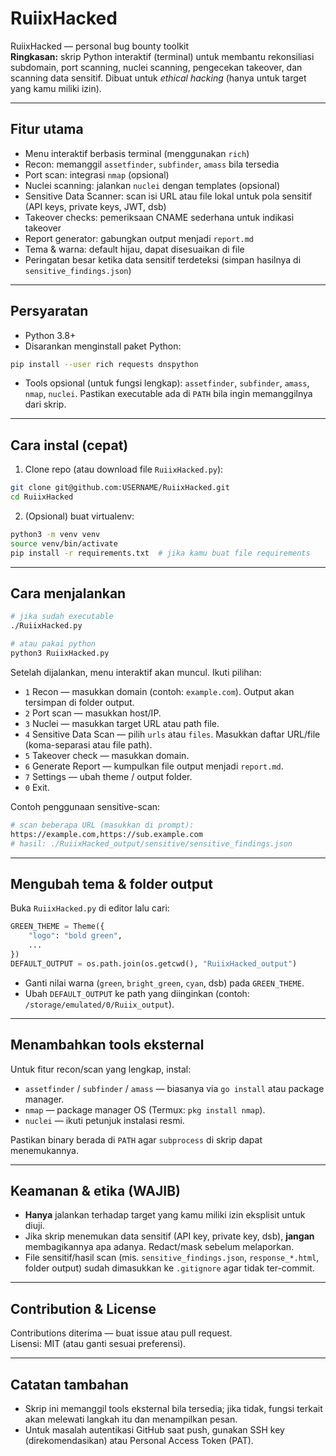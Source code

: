 # RuiixHacked
RuiixHacked — personal bug bounty toolkit  
**Ringkasan:** skrip Python interaktif (terminal) untuk membantu rekonsiliasi subdomain, port scanning, nuclei scanning, pengecekan takeover, dan scanning data sensitif. Dibuat untuk *ethical hacking* (hanya untuk target yang kamu miliki izin).

---

## Fitur utama
- Menu interaktif berbasis terminal (menggunakan `rich`)
- Recon: memanggil `assetfinder`, `subfinder`, `amass` bila tersedia
- Port scan: integrasi `nmap` (opsional)
- Nuclei scanning: jalankan `nuclei` dengan templates (opsional)
- Sensitive Data Scanner: scan isi URL atau file lokal untuk pola sensitif (API keys, private keys, JWT, dsb)
- Takeover checks: pemeriksaan CNAME sederhana untuk indikasi takeover
- Report generator: gabungkan output menjadi `report.md`
- Tema & warna: default hijau, dapat disesuaikan di file
- Peringatan besar ketika data sensitif terdeteksi (simpan hasilnya di `sensitive_findings.json`)

---

## Persyaratan
- Python 3.8+  
- Disarankan menginstall paket Python:
```bash
pip install --user rich requests dnspython
```
- Tools opsional (untuk fungsi lengkap): `assetfinder`, `subfinder`, `amass`, `nmap`, `nuclei`. Pastikan executable ada di `PATH` bila ingin memanggilnya dari skrip.

---

## Cara instal (cepat)
1. Clone repo (atau download file `RuiixHacked.py`):
```bash
git clone git@github.com:USERNAME/RuiixHacked.git
cd RuiixHacked
```
2. (Opsional) buat virtualenv:
```bash
python3 -m venv venv
source venv/bin/activate
pip install -r requirements.txt  # jika kamu buat file requirements
```

---

## Cara menjalankan
```bash
# jika sudah executable
./RuiixHacked.py

# atau pakai python
python3 RuiixHacked.py
```

Setelah dijalankan, menu interaktif akan muncul. Ikuti pilihan:
- `1` Recon — masukkan domain (contoh: `example.com`). Output akan tersimpan di folder output.
- `2` Port scan — masukkan host/IP.
- `3` Nuclei — masukkan target URL atau path file.
- `4` Sensitive Data Scan — pilih `urls` atau `files`. Masukkan daftar URL/file (koma-separasi atau file path).
- `5` Takeover check — masukkan domain.
- `6` Generate Report — kumpulkan file output menjadi `report.md`.
- `7` Settings — ubah theme / output folder.
- `0` Exit.

Contoh penggunaan sensitive-scan:
```bash
# scan beberapa URL (masukkan di prompt):
https://example.com,https://sub.example.com
# hasil: ./RuiixHacked_output/sensitive/sensitive_findings.json
```

---

## Mengubah tema & folder output
Buka `RuiixHacked.py` di editor lalu cari:
```python
GREEN_THEME = Theme({
    "logo": "bold green",
    ...
})
DEFAULT_OUTPUT = os.path.join(os.getcwd(), "RuiixHacked_output")
```
- Ganti nilai warna (`green`, `bright_green`, `cyan`, dsb) pada `GREEN_THEME`.
- Ubah `DEFAULT_OUTPUT` ke path yang diinginkan (contoh: `/storage/emulated/0/Ruiix_output`).

---

## Menambahkan tools eksternal
Untuk fitur recon/scan yang lengkap, instal:
- `assetfinder` / `subfinder` / `amass` — biasanya via `go install` atau package manager.
- `nmap` — package manager OS (Termux: `pkg install nmap`).
- `nuclei` — ikuti petunjuk instalasi resmi.

Pastikan binary berada di `PATH` agar `subprocess` di skrip dapat menemukannya.

---

## Keamanan & etika (WAJIB)
- **Hanya** jalankan terhadap target yang kamu miliki izin eksplisit untuk diuji.  
- Jika skrip menemukan data sensitif (API key, private key, dsb), **jangan** membagikannya apa adanya. Redact/mask sebelum melaporkan.  
- File sensitif/hasil scan (mis. `sensitive_findings.json`, `response_*.html`, folder output) sudah dimasukkan ke `.gitignore` agar tidak ter-commit.

---

## Contribution & License
Contributions diterima — buat issue atau pull request.  
Lisensi: MIT (atau ganti sesuai preferensi).

---

## Catatan tambahan
- Skrip ini memanggil tools eksternal bila tersedia; jika tidak, fungsi terkait akan melewati langkah itu dan menampilkan pesan.
- Untuk masalah autentikasi GitHub saat push, gunakan SSH key (direkomendasikan) atau Personal Access Token (PAT).

